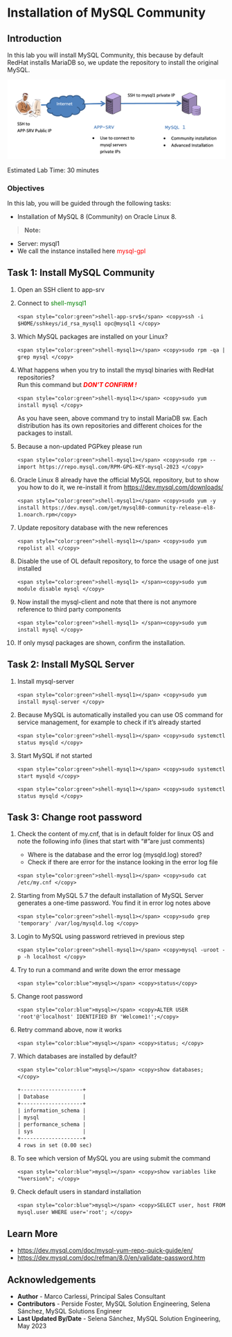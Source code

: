 # Installation of MySQL Community 

## Introduction
 In this lab you will install MySQL Community, this because by default RedHat installs MariaDB so, we update the repository to install the original MySQL.

![MYSQLEE](./images/set-up-mysql1.png "set up mysql1")

Estimated Lab Time: 30 minutes



### Objectives

In this lab, you will be guided through the following tasks: 
* Installation of MySQL 8 (Community) on Oracle Linux 8. 


> **Note:** 
  * Server: mysql1
  * We call the instance installed here <span style="color:red">mysql-gpl</span>

## Task 1: Install MySQL Community

1. Open an SSH client to app-srv

2. Connect to <span style="color:green">shell-mysql1</span>

    ```
    <span style="color:green">shell-app-srv$</span> <copy>ssh -i $HOME/sshkeys/id_rsa_mysql1 opc@mysql1 </copy>
    ```

3. Which MySQL packages are installed on your Linux?

    ```
    <span style="color:green">shell-mysql1></span> <copy>sudo rpm -qa | grep mysql </copy>
    ```

4. What happens when you try to install the mysql binaries with RedHat repositories?  
    Run this command but <span style="color:red"> ***DON’T CONFIRM !*** </span>

    ```
    <span style="color:green">shell-mysql1></span> <copy>sudo yum install mysql </copy>
    ```

    As you have seen, above command try to install MariaDB sw. Each distribution has its own repositories and different choices for the packages to install.

5. Because a non-updated PGPkey please run

    ```
    <span style="color:green">shell-mysql1></span> <copy>sudo rpm --import https://repo.mysql.com/RPM-GPG-KEY-mysql-2023 </copy>
    ```

6. Oracle Linux 8 already have the official MySQL repository, but to show you how to do it, we re-install it from https://dev.mysql.com/downloads/
    ```
    <span style="color:green">shell-mysql1></span> <copy>sudo yum -y install https://dev.mysql.com/get/mysql80-community-release-el8-1.noarch.rpm</copy>
    ```

7. Update repository database with the new references
    ```
    <span style="color:green">shell-mysql1></span> <copy>sudo yum repolist all </copy>
    ```

8. Disable the use of OL default repository, to force the usage of one just installed   
    ```
    <span style="color:green">shell-mysql1> </span><copy>sudo yum module disable mysql </copy>
    ```

8. Now install the mysql-client and note that there is not anymore reference to third party components
    ```
    <span style="color:green">shell-mysql1> </span><copy>sudo yum install mysql </copy>
    ```

9. If only mysql packages are shown, confirm the installation.

## Task 2: Install MySQL Server

1. Install mysql-server
    ```
    <span style="color:green">shell-mysql1></span> <copy>sudo yum install mysql-server </copy>
    ```

2. Because MySQL is automatically installed you can use OS command for service management, for example to check if it’s already started
    ```
    <span style="color:green">shell-mysql1></span> <copy>sudo systemctl status mysqld </copy>
    ```

3. Start MySQL if not started
    ```
    <span style="color:green">shell-mysql1></span> <copy>sudo systemctl start mysqld </copy>
    ```

    ```
    <span style="color:green">shell-mysql1></span> <copy>sudo systemctl status mysqld </copy>
    ```

## Task 3: Change root password
1. Check the content of my.cnf, that is in default folder for linux OS and note the following info (lines that start with “#”are just comments)
    * Where is the database and the error log (mysqld.log) stored?
    * Check if there are error for the instance looking in the error log file

    ```
    <span style="color:green">shell-mysql1></span> <copy>sudo cat /etc/my.cnf </copy>
    ```

2. Starting from MySQL 5.7 the default installation of MySQL Server generates a one-time password. You find it in error log notes above 
    ```
    <span style="color:green">shell-mysql1></span> <copy>sudo grep 'temporary' /var/log/mysqld.log </copy>
    ```

3. Login to MySQL using password retrieved in previous step
    ```
    <span style="color:green">shell-mysql1></span> <copy>mysql -uroot -p -h localhost </copy>
    ```

4. Try to run a command and write down the error message
    ```
    <span style="color:blue">mysql></span> <copy>status</copy>
    ```

5. Change root password
    ```
    <span style="color:blue">mysql></span> <copy>ALTER USER 'root'@'localhost' IDENTIFIED BY 'Welcome1!';</copy>
    ```

6. Retry command above, now it works

    ```
    <span style="color:blue">mysql></span> <copy>status; </copy>
    ```

7. Which databases are installed by default?

    ```
    <span style="color:blue">mysql></span> <copy>show databases; </copy>
    ```
    ```
    +--------------------+
    | Database           |
    +--------------------+
    | information_schema |
    | mysql              |
    | performance_schema |
    | sys                |
    +--------------------+
    4 rows in set (0.00 sec)
    ```

8. To see which version of MySQL you are using submit the command

    ```
    <span style="color:blue">mysql></span> <copy>show variables like "%version%"; </copy>
    ```

9. Check default users in standard installation

    ```
    <span style="color:blue">mysql></span> <copy>SELECT user, host FROM mysql.user WHERE user='root'; </copy>
    ```

## Learn More
* https://dev.mysql.com/doc/mysql-yum-repo-quick-guide/en/
* https://dev.mysql.com/doc/refman/8.0/en/validate-password.htm

## Acknowledgements
* **Author** - Marco Carlessi, Principal Sales Consultant
* **Contributors** -  Perside Foster, MySQL Solution Engineering, Selena Sánchez, MySQL Solutions Engineer
* **Last Updated By/Date** - Selena Sánchez, MySQL Solution Engineering, May 2023
